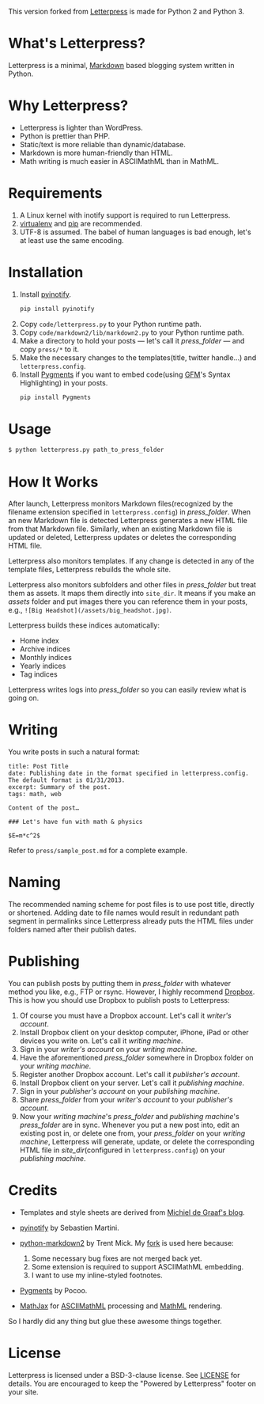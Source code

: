 This version forked from [Letterpress](https://github.com/an0/Letterpress) is made for Python 2 and Python 3.

# What's Letterpress?
Letterpress is a minimal, [Markdown](http://daringfireball.net/projects/markdown/) based blogging system written in Python.

# Why Letterpress?
* Letterpress is lighter than WordPress.
* Python is prettier than PHP.
* Static/text is more reliable than dynamic/database.
* Markdown is more human-friendly than HTML.
* Math writing is much easier in ASCIIMathML than in MathML.

# Requirements
1. A Linux kernel with inotify support is required to run Letterpress.
2. [virtualenv](http://www.virtualenv.org) and [pip](http://www.pip-installer.org) are recommended.
3. UTF-8 is assumed. The babel of human languages is bad enough, let's at least use the same encoding.

# Installation
1. Install [pyinotify](https://github.com/seb-m/pyinotify).
	```bash
	pip install pyinotify
	```
2. Copy `code/letterpress.py` to your Python runtime path. 
3. Copy `code/markdown2/lib/markdown2.py` to your Python runtime path.
4. Make a directory to hold your posts — let's call it *press_folder* — and copy `press/*` to it.
5. Make the necessary changes to the templates(title, twitter handle…) and `letterpress.config`.
6. Install [Pygments](http://pygments.org) if you want to embed code(using [GFM](http://github.github.com/github-flavored-markdown/)'s Syntax Highlighting) in your posts.
	```bash
	pip install Pygments
	```

# Usage
```bash
$ python letterpress.py path_to_press_folder
```

# How It Works
After launch, Letterpress monitors Markdown files(recognized by the filename extension specified in `letterpress.config`) in *press_folder*. When an new Markdown file is detected Letterpress generates a new HTML file from that Markdown file. Similarly, when an existing Markdown file is updated or deleted, Letterpress updates or deletes the corresponding HTML file.

Letterpress also monitors templates. If any change is detected in any of the template files, Letterpress rebuilds the whole site.

Letterpress also monitors subfolders and other files in *press_folder* but treat them as assets. It maps them directly into `site_dir`. It means if you make an *assets* folder and put images there you can reference them in your posts, e.g., `![Big Headshot](/assets/big_headshot.jpg)`.

Letterpress builds these indices automatically:

* Home index
* Archive indices
* Monthly indices
* Yearly indices
* Tag indices

Letterpress writes logs into *press_folder* so you can easily review what is going on.

# Writing
You write posts in such a natural format:
```
title: Post Title
date: Publishing date in the format specified in letterpress.config. The default format is 01/31/2013.
excerpt: Summary of the post.
tags: math, web

Content of the post…

### Let's have fun with math & physics

$E=m*c^2$

```

Refer to `press/sample_post.md` for a complete example.

# Naming
The recommended naming scheme for post files is to use post title, directly or shortened. Adding date to file names would result in redundant path segment in permalinks since Letterpress already puts the HTML files under folders named after their publish dates.

# Publishing
You can publish posts by putting them in *press_folder* with whatever method you like, e.g., FTP or rsync. However, I highly recommend [Dropbox](https://www.dropbox.com). This is how you should use Dropbox to publish posts to Letterpress:

1. Of course you must have a Dropbox account. Let's call it *writer's account*.
2. Install Dropbox client on your desktop computer, iPhone, iPad or other devices you write on. Let's call it *writing machine*.
3. Sign in your *writer's account* on your *writing machine*.
4. Have the aforementioned *press_folder* somewhere in Dropbox folder on your *writing machine*.
5. Register another Dropbox account. Let's call it *publisher's account*.
6. Install Dropbox client on your server. Let's call it *publishing  machine*.
7. Sign in your *publisher's account* on your *publishing machine*.
8. Share *press_folder* from your *writer's account* to your *publisher's account*.
9. Now your *writing machine*'s *press_folder* and *publishing machine*'s *press_folder* are in sync. Whenever you put a new post into, edit an existing post in, or delete one from, your *press_folder* on your *writing machine*, Letterpress will generate, update, or delete the corresponding HTML file in *site_dir*(configured in `letterpress.config`) on your *publishing machine*.

# Credits
* Templates and style sheets are derived from [Michiel de Graaf's blog](https://github.com/michieldegraaf/blog).
* [pyinotify](https://github.com/seb-m/pyinotify) by Sebastien Martini.
* [python-markdown2](https://github.com/trentm/python-markdown2) by Trent Mick. My [fork](https://github.com/an0/python-markdown2) is used here because:

	1. Some necessary bug fixes are not merged back yet.
	2. Some extension is required to support ASCIIMathML embedding.
	3. I want to use my inline-styled footnotes.

* [Pygments](http://pygments.org) by Pocoo.
* [MathJax](http://www.mathjax.org) for [ASCIIMathML](http://www1.chapman.edu/~jipsen/mathml/asciimath.html) processing and [MathML](http://www.mathjax.org) rendering.

So I hardly did any thing but glue these awesome things together.

# License
Letterpress is licensed under a BSD-3-clause license. See [LICENSE](https://github.com/an0/Letterpress/blob/master/LICENSE) for details. You are encouraged to keep the "Powered by Letterpress" footer on your site.
